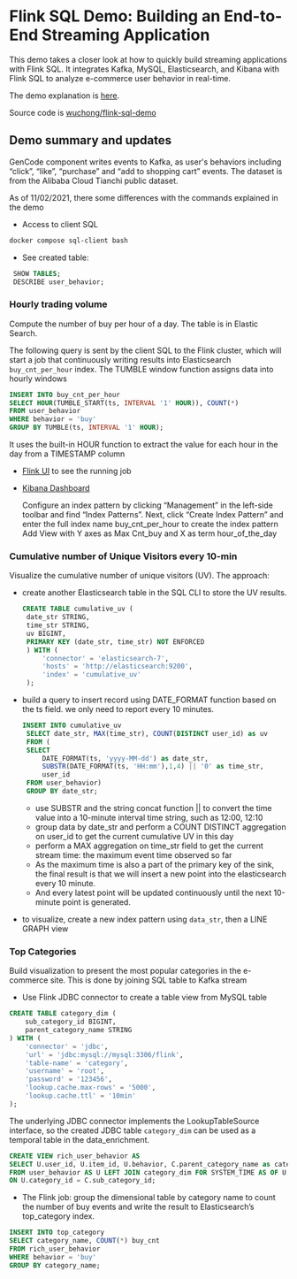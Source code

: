 # Flink SQL Demo: Building an End-to-End Streaming Application

This demo takes a closer look at how to quickly build streaming applications with Flink SQL.
It integrates Kafka, MySQL, Elasticsearch, and Kibana with Flink SQL to analyze e-commerce user behavior in real-time.

The demo explanation is [here](https://flink.apache.org/2020/07/28/flink-sql-demo-building-e2e-streaming-application.html).

Source code is [wuchong/flink-sql-demo](https://github.com/wuchong/flink-sql-demo/)

## Demo summary and updates

GenCode component writes events to Kafka, as user's behaviors including “click”, “like”, “purchase” and “add to shopping cart” events.
The dataset is from the Alibaba Cloud Tianchi public dataset.

As of 11/02/2021, there some differences with the commands explained in the demo

* Access to client SQL

```sh
docker compose sql-client bash
```

* See created table:

```sql
 SHOW TABLES;
 DESCRIBE user_behavior;
```

### Hourly trading volume

Compute the number of buy per hour of a day. The table is in Elastic Search.

The following query is sent by the client SQL to the Flink cluster, which will start
a job that continuously writing results into Elasticsearch `buy_cnt_per_hour` index. The TUMBLE window function assigns data 
into hourly windows

```sql
INSERT INTO buy_cnt_per_hour
SELECT HOUR(TUMBLE_START(ts, INTERVAL '1' HOUR)), COUNT(*)
FROM user_behavior
WHERE behavior = 'buy'
GROUP BY TUMBLE(ts, INTERVAL '1' HOUR);
```

It uses the built-in HOUR function to extract the value for each hour in the day from a TIMESTAMP column


* [Flink UI](http://localhost:8081/#/overview) to see the running job
* [Kibana Dashboard](http://localhost:5601/app/kibana)

  Configure an index pattern by clicking “Management” in the left-side toolbar and find “Index Patterns”. Next, click “Create Index Pattern” and enter the full index name buy_cnt_per_hour to create the index pattern
  Add View with Y axes as Max Cnt_buy and X as term hour_of_the_day

### Cumulative number of Unique Visitors every 10-min

Visualize the cumulative number of unique visitors (UV). The approach:

* create another Elasticsearch table in the SQL CLI to store the UV results.

   ```SQL
   CREATE TABLE cumulative_uv (
    date_str STRING,
    time_str STRING,
    uv BIGINT,
    PRIMARY KEY (date_str, time_str) NOT ENFORCED
    ) WITH (
        'connector' = 'elasticsearch-7',
        'hosts' = 'http://elasticsearch:9200',
        'index' = 'cumulative_uv'
    );
    ```

* build a query to insert record using DATE_FORMAT function based on the ts field. we only need to report every 10 minutes. 

   ```SQL
   INSERT INTO cumulative_uv
    SELECT date_str, MAX(time_str), COUNT(DISTINCT user_id) as uv
    FROM (
    SELECT
        DATE_FORMAT(ts, 'yyyy-MM-dd') as date_str,
        SUBSTR(DATE_FORMAT(ts, 'HH:mm'),1,4) || '0' as time_str,
        user_id
    FROM user_behavior)
    GROUP BY date_str;
    ```


    * use SUBSTR and the string concat function || to convert the time value into a 10-minute interval time string, such as 12:00, 12:10
    * group data by date_str and perform a COUNT DISTINCT aggregation on user_id to get the current cumulative UV in this day
    * perform a MAX aggregation on time_str field to get the current stream time: the maximum event time observed so far
    * As the maximum time is also a part of the primary key of the sink, the final result is that we will insert a new point into the elasticsearch every 10 minute. 
    * And every latest point will be updated continuously until the next 10-minute point is generated.

* to visualize, create a new index pattern using `data_str`, then a LINE GRAPH view 

### Top Categories

Build visualization to present the most popular categories in the e-commerce site.
This is done by joining SQL table to Kafka stream

* Use Flink JDBC connector to create a table view from MySQL table

```sql
CREATE TABLE category_dim (
    sub_category_id BIGINT,
    parent_category_name STRING
) WITH (
    'connector' = 'jdbc',
    'url' = 'jdbc:mysql://mysql:3306/flink',
    'table-name' = 'category',
    'username' = 'root',
    'password' = '123456',
    'lookup.cache.max-rows' = '5000',
    'lookup.cache.ttl' = '10min'
);
```

The underlying JDBC connector implements the LookupTableSource interface, so the created JDBC table `category_dim` can be used as a temporal table
in the data_enrichment.

```sql
CREATE VIEW rich_user_behavior AS
SELECT U.user_id, U.item_id, U.behavior, C.parent_category_name as category_name
FROM user_behavior AS U LEFT JOIN category_dim FOR SYSTEM_TIME AS OF U.proctime AS C
ON U.category_id = C.sub_category_id;
```

* The Flink job: group the dimensional table by category name to count the number of buy events and write the result to Elasticsearch’s top_category index.

```sql
INSERT INTO top_category
SELECT category_name, COUNT(*) buy_cnt
FROM rich_user_behavior
WHERE behavior = 'buy'
GROUP BY category_name;
```
